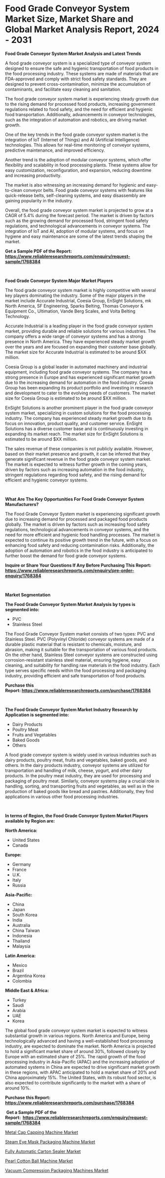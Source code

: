 <p><h1>Food Grade Conveyor System Market Size, Market Share and Global Market Analysis Report, 2024 - 2031</h1></p><p><strong>Food Grade Conveyor System Market Analysis and Latest Trends</strong></p>
<p><p>A food grade conveyor system is a specialized type of conveyor system designed to ensure the safe and hygienic transportation of food products in the food processing industry. These systems are made of materials that are FDA-approved and comply with strict food safety standards. They are designed to prevent cross-contamination, minimize the accumulation of contaminants, and facilitate easy cleaning and sanitation.</p><p>The food grade conveyor system market is experiencing steady growth due to the rising demand for processed food products, increasing government regulations related to food safety, and the need for efficient and hygienic food transportation. Additionally, advancements in conveyor technologies, such as the integration of automation and robotics, are driving market growth.</p><p>One of the key trends in the food grade conveyor system market is the integration of IoT (Internet of Things) and AI (Artificial Intelligence) technologies. This allows for real-time monitoring of conveyor systems, predictive maintenance, and improved efficiency.</p><p>Another trend is the adoption of modular conveyor systems, which offer flexibility and scalability in food processing plants. These systems allow for easy customization, reconfiguration, and expansion, reducing downtime and increasing productivity.</p><p>The market is also witnessing an increasing demand for hygienic and easy-to-clean conveyor belts. Food grade conveyor systems with features like quick-release belts, self-cleaning systems, and easy disassembly are gaining popularity in the industry.</p><p>Overall, the food grade conveyor system market is projected to grow at a CAGR of 5.4% during the forecast period. The market is driven by factors such as the growing demand for processed food, stringent food safety regulations, and technological advancements in conveyor systems. The integration of IoT and AI, adoption of modular systems, and focus on hygiene and easy maintenance are some of the latest trends shaping the market.</p></p>
<p><strong>Get a Sample PDF of the Report:&nbsp; <a href="https://www.reliableresearchreports.com/enquiry/request-sample/1768384">https://www.reliableresearchreports.com/enquiry/request-sample/1768384</a></strong></p>
<p>&nbsp;</p>
<p><strong>Food Grade Conveyor System Major Market Players</strong></p>
<p><p>The food grade conveyor system market is highly competitive with several key players dominating the industry. Some of the major players in the market include Accurate Industrial, Coesia Group, EnSight Solutions, mk North America, SF Engineering, Sparks Belting, Thomas Conveyor & Equipment Co., Ultimation, Vande Berg Scales, and Volta Belting Technology.</p><p>Accurate Industrial is a leading player in the food grade conveyor system market, providing durable and reliable solutions for various industries. The company offers a wide range of conveyor systems and has a strong presence in North America. They have experienced steady market growth over the years and are focused on expanding their customer base globally. The market size for Accurate Industrial is estimated to be around $XX million.</p><p>Coesia Group is a global leader in automated machinery and industrial equipment, including food grade conveyor systems. The company has a strong presence in Europe and has experienced significant market growth due to the increasing demand for automation in the food industry. Coesia Group has been expanding its product portfolio and investing in research and development to cater to the evolving needs of customers. The market size for Coesia Group is estimated to be around $XX million.</p><p>EnSight Solutions is another prominent player in the food grade conveyor system market, specializing in custom solutions for the food processing industry. The company has experienced steady market growth due to its focus on innovation, product quality, and customer service. EnSight Solutions has a diverse customer base and is continuously investing in expanding its market reach. The market size for EnSight Solutions is estimated to be around $XX million.</p><p>The sales revenue of these companies is not publicly available. However, based on their market presence and growth, it can be inferred that they generate significant revenue in the food grade conveyor system market. The market is expected to witness further growth in the coming years, driven by factors such as increasing automation in the food industry, stringent regulations regarding food safety, and the rising demand for efficient and hygienic conveyor systems.</p></p>
<p>&nbsp;</p>
<p><strong>What Are The Key Opportunities For Food Grade Conveyor System Manufacturers?</strong></p>
<p><p>The Food Grade Conveyor System market is experiencing significant growth due to increasing demand for processed and packaged food products globally. The market is driven by factors such as increasing food safety regulations, technological advancements in conveyor systems, and the need for more efficient and hygienic food handling processes. The market is expected to continue its positive growth trend in the future, with a focus on enhancing food safety and reducing contamination risks. Additionally, the adoption of automation and robotics in the food industry is anticipated to further boost the demand for food grade conveyor systems.</p></p>
<p><strong>Inquire or Share Your Questions If Any Before Purchasing This Report: <a href="https://www.reliableresearchreports.com/enquiry/pre-order-enquiry/1768384">https://www.reliableresearchreports.com/enquiry/pre-order-enquiry/1768384</a></strong></p>
<p>&nbsp;</p>
<p><strong>Market Segmentation</strong></p>
<p><strong>The Food Grade Conveyor System Market Analysis by types is segmented into:</strong></p>
<p><ul><li>PVC</li><li>Stainless Steel</li></ul></p>
<p><p>The Food Grade Conveyor System market consists of two types: PVC and Stainless Steel. PVC (Polyvinyl Chloride) conveyor systems are made of a durable plastic material that is resistant to chemicals, moisture, and abrasion, making it suitable for the transportation of various food products. On the other hand, Stainless Steel conveyor systems are constructed using corrosion-resistant stainless steel material, ensuring hygiene, easy cleaning, and suitability for handling raw materials in the food industry. Each type serves specific needs within the food processing and packaging industry, providing efficient and safe transportation of food products.</p></p>
<p><strong>Purchase this Report:&nbsp;<a href="https://www.reliableresearchreports.com/purchase/1768384">https://www.reliableresearchreports.com/purchase/1768384</a></strong></p>
<p>&nbsp;</p>
<p><strong>The Food Grade Conveyor System Market Industry Research by Application is segmented into:</strong></p>
<p><ul><li>Dairy Products</li><li>Poultry Meat</li><li>Fruits and Vegetables</li><li>Baked Goods</li><li>Others</li></ul></p>
<p><p>A food grade conveyor system is widely used in various industries such as dairy products, poultry meat, fruits and vegetables, baked goods, and others. In the dairy products industry, conveyor systems are utilized for transportation and handling of milk, cheese, yogurt, and other dairy products. In the poultry meat industry, they are used for processing and packaging of poultry meat. Similarly, conveyor systems play a crucial role in handling, sorting, and transporting fruits and vegetables, as well as in the production of baked goods like bread and pastries. Additionally, they find applications in various other food processing industries.</p></p>
<p>&nbsp;</p>
<p><strong>In terms of Region, the Food Grade Conveyor System Market Players available by Region are:</strong></p>
<p>
    <p> <strong> North America: </strong>
        <ul>
            <li>United States</li>
            <li>Canada</li>
        </ul>
        </p> 
    <p> <strong> Europe: </strong>
        <ul>
            <li>Germany</li>
            <li>France</li>
            <li>U.K.</li>
            <li>Italy</li>
            <li>Russia</li>
        </ul>
        </p> 
    <p> <strong> Asia-Pacific: </strong>
        <ul>
            <li>China</li>
            <li>Japan</li>
            <li>South Korea</li>
            <li>India</li>
            <li>Australia</li>
            <li>China Taiwan</li>
            <li>Indonesia</li>
            <li>Thailand</li>
            <li>Malaysia</li>
        </ul>
        </p> 
    <p> <strong> Latin America: </strong>
        <ul>
            <li>Mexico</li>
            <li>Brazil</li>
            <li>Argentina Korea</li>
            <li>Colombia</li>
        </ul>
        </p> 
    <p> <strong> Middle East & Africa: </strong>
        <ul>
            <li>Turkey</li>
            <li>Saudi</li>
            <li>Arabia</li>
            <li>UAE</li>
            <li>Korea</li>
        </ul>
    </p>
    </p>
<p><p>The global food grade conveyor system market is expected to witness substantial growth in various regions. North America and Europe, being technologically advanced and having a well-established food processing industry, are expected to dominate the market. North America is projected to hold a significant market share of around 30%, followed closely by Europe with an estimated share of 25%. The rapid growth of the food processing industry in Asia-Pacific (APAC) and the increasing adoption of automated systems in China are expected to drive significant market growth in these regions, with APAC anticipated to hold a market share of 20% and China approximately 15%. The United States, with its robust food sector, is also expected to contribute significantly to the market with a share of around 10%.</p></p>
<p><strong>Purchase this Report: <a href="https://www.reliableresearchreports.com/purchase/1768384">https://www.reliableresearchreports.com/purchase/1768384</a></strong></p>
<p>&nbsp;<strong>Get a Sample PDF of the Report:&nbsp;&nbsp;<a href="https://www.reliableresearchreports.com/enquiry/request-sample/1768384">https://www.reliableresearchreports.com/enquiry/request-sample/1768384</a></strong></p>
<p><strong></strong></p>
<p><p><a href="https://github.com/deliacustodio40/Market-Research-Report-List-2/blob/main/metal-cap-capping-machine-market.md">Metal Cap Capping Machine Market</a></p><p><a href="https://github.com/scarol104/Market-Research-Report-List-2/blob/main/steam-eye-mask-packaging-machine-market.md">Steam Eye Mask Packaging Machine Market</a></p><p><a href="https://github.com/maliyahmorrow6654/Market-Research-Report-List-2/blob/main/fully-automatic-carton-sealer-market.md">Fully Automatic Carton Sealer Market</a></p><p><a href="https://github.com/dzharov81/Market-Research-Report-List-2/blob/main/pearl-cotton-ball-machine-market.md">Pearl Cotton Ball Machine Market</a></p><p><a href="https://github.com/ambrozg/Market-Research-Report-List-2/blob/main/vacuum-compression-packaging-machines-market.md">Vacuum Compression Packaging Machines Market</a></p></p>